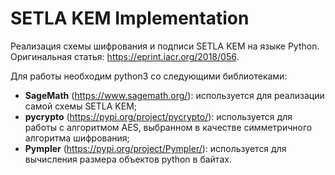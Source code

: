 # SETLA KEM Implementation
Реализация схемы шифрования и подписи SETLA KEM на языке Python. 
Оригинальная статья: https://eprint.iacr.org/2018/056.

Для работы необходим python3 со следующими библиотеками:
-   **SageMath** (https://www.sagemath.org/): используется для реализации самой схемы 
    SETLA KEM;
-   **pycrypto** (https://pypi.org/project/pycrypto/): используется для работы с алгоритмом
    AES, выбранном в качестве симметричного алгоритма шифрования;
-   **Pympler** (https://pypi.org/project/Pympler/): используется для вычисления размера
    объектов python в байтах.